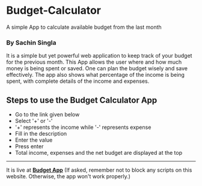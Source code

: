 # Budget-Calculator
A simple App to calculate available budget from the last month

### By Sachin Singla

It is a simple but yet powerful web application to keep track of your budget for the previous month.
This App allows the user where and how much money is being spent or saved. One can plan the budget wisely and save effectively.
The app also shows what percentage of the income is being spent, with complete details of the income and expenses.

## Steps to use the Budget Calculator App

- Go to the link given below
- Select '+' or '-'
- '+' represents the income while '-' represents expense
- Fill in the description
- Enter the value
- Press enter
- Total income, expenses and the net budget are displayed at the top


-------------------------------------------------------------------------------------------------------------

It is live at 
[**Budget App**](https://sachin235.github.io/Budget-Calculator/)
(If asked, remember not to block any scripts on this website. Otherwise, the app won't work properly.)



